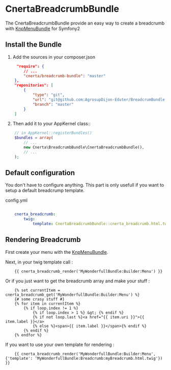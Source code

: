 CnertaBreadcrumbBundle
======================

The CnertaBreadcrumbBundle provide an easy way to create a breadcrumb with [KnpMenuBundle](https://github.com/KnpLabs/KnpMenuBundle) for Symfony2

Install the Bundle
------------------

1. Add the sources in your composer.json

```json
     "require": {
        // ...
        "cnerta/breadcrumb-bundle": "master"
    },
    "repositories": [
        {
            "type": "git",
            "url": "git@github.com:AgrosupDijon-Eduter/BreadcrumBundle.git",
            "branch": "master"
        }
    ]
```

2. Then add it to your AppKernel class::

```php
    // in AppKernel::registerBundles()
    $bundles = array(
        // ...
        new Cnerta\BreadcrumbBundle\CnertaBreadcrumbBundle(),
        // ...
    );
```


Default configuration
---------------------
You don't have to configure anything. This part is only usefull if you want to setup a default breadcrump template.

config.yml

```yaml

    cnerta_breadcrumb:
        twig:
            template: CnertaBreadcrumbBundle::cnerta_breadcrumb.html.twig
```

Rendering Breadcrumb
--------------------

First create your menu with the [KnpMenuBundle](https://github.com/KnpLabs/KnpMenuBundle/blob/master/Resources/doc/index.md#first-menu).

Next, in your twig template call : 
```jinja
    {{ cnerta_breadcrumb_render('MyWonderfullBundle:Builder:Menu') }}
```
Or if you just want to get the breadcrumb array and make your stuff : 
```jinja
    {% set currentItem = cnerta_breadcrumb_get('MyWonderfullBundle:Builder:Menu') %}
    {# some crasy stuff #}
    {% for item in currentItem %}
        {% if loop.index != 1 %}
            {% if loop.index > 1 %} &gt; {% endif %}
            {% if not loop.last %}<a href="{{ item.uri }}">{{ item.label }}</a>
            {% else %}<span>{{ item.label }}</span>{% endif %}
        {% endif %}
    {% endfor %}

```

If you want to use your own template for rendering  : 
```jinja
    {{ cnerta_breadcrumb_render('MyWonderfullBundle:Builder:Menu', {'template': 'MyWonderfullBundle:Breadcrumb:myBreadcrumb.html.twig'}) }}
```

